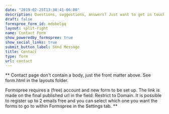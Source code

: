 ```yaml
---
date: "2019-02-25T13:38:41-06:00"
description: Questions, suggestions, answers? Just want to get in touch? Please send me a message!
draft: false
formspree_form_id: mdobelgq
layout: split-right
name: Contact Form
show_poweredby_formspree: true
show_social_links: true
submit_button_label: Send Message
title: Contact
type: form
url: contact
---
```


** Contact page don't contain a body, just the front matter above.
See form.html in the layouts folder.

Formspree requires a (free) account and new form to be set up. The link is made on the final published url in the field: Restrict to Domain. It is possible to register up to 2 emails free and you can select which one you want the forms to go to within Formspree in the Settings tab.
**
